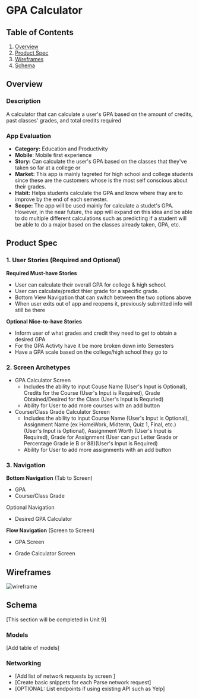 # GPA Calculator

## Table of Contents
1. [Overview](#Overview)
1. [Product Spec](#Product-Spec)
1. [Wireframes](#Wireframes)
2. [Schema](#Schema)

## Overview
### Description
A calculator that can calculate a user's GPA based on the amount of credits, past classes' grades, and total credits required

### App Evaluation
- **Category:** Education and Productivity
- **Mobile**: Mobile first experience
- **Story:** Can calculate the user's GPA based on the classes that they've taken so far at a college or 
- **Market:** This app is mainly tagreted for high school and college students since these are the customers whose is the most self conscious about their grades.
- **Habit:** Helps students calculate the GPA and know where thay are to improve by the end of each semester.
- **Scope:** The app will be used mainly for calculate a studet's GPA. However, in the near future, the app will expand on this idea and be able to do multiple different calculations such as predicting if a student will be able to do a major based on the classes already taken, GPA, etc.

## Product Spec

### 1. User Stories (Required and Optional)

**Required Must-have Stories**

* User can calculate their overall GPA for college & high school.
* User can calculate/predict thier grade for a specific grade.
* Bottom View Navigation that can switch between the two options above
* When user exits out of app and reopens it, previously submitted info will still be there

**Optional Nice-to-have Stories**

* Inform user of what grades and credit they need to get to obtain a desired GPA
* For the GPA Activty have it be more broken down into Semesters
* Have a GPA scale based on the college/high school they go to

### 2. Screen Archetypes

* GPA Calculator Screen
  * Includes the ability to input Couse Name (User's Input is Optional), Credits for the Course (User's Input is Required), Grade Obtained/Desired for the Class (User's Input is Requried)
  * Ability for User to add more courses with an add button
* Course/Class Grade Calculator Screen
  * Includes the ability to input Course Name (User's Input is Optional), Assignment Name (ex HomeWork, Midterm, Quiz 1, Final, etc.)(User's Input is Optional), Assignment Worth (User's Input is Required), Grade for Assignment (User can put Letter Grade or Percentage Grade ie B or 88)(User's Input is Required)
  * Ability for User to add more assignments with an add button

### 3. Navigation

**Bottom Navigation** (Tab to Screen)

* GPA
* Course/Class Grade

Optional Navigation

* Desired GPA  Calculator

**Flow Navigation** (Screen to Screen)

* GPA Screen
   
* Grade Calculator Screen
  

## Wireframes
![wireframe](https://user-images.githubusercontent.com/70610982/161167159-093cb2ac-1a7c-4146-8756-47d3e2006ffc.png)

## Schema 
[This section will be completed in Unit 9]
### Models
[Add table of models]
### Networking
- [Add list of network requests by screen ]
- [Create basic snippets for each Parse network request]
- [OPTIONAL: List endpoints if using existing API such as Yelp]
